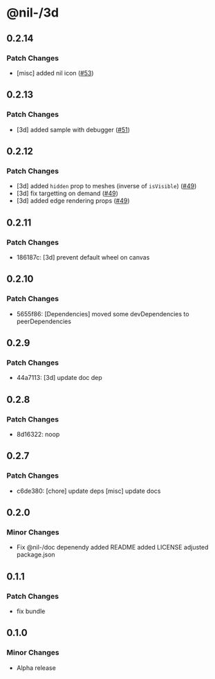 # @nil-/3d

## 0.2.14

### Patch Changes

-   [misc] added nil icon ([#53](https://github.com/njaldea/mono/pull/53))

## 0.2.13

### Patch Changes

-   [3d] added sample with debugger ([#51](https://github.com/njaldea/mono/pull/51))

## 0.2.12

### Patch Changes

-   [3d] added `hidden` prop to meshes (inverse of `isVisible`) ([#49](https://github.com/njaldea/mono/pull/49))
-   [3d] fix targetting on demand ([#49](https://github.com/njaldea/mono/pull/49))
-   [3d] added edge rendering props ([#49](https://github.com/njaldea/mono/pull/49))

## 0.2.11

### Patch Changes

-   186187c: [3d] prevent default wheel on canvas

## 0.2.10

### Patch Changes

-   5655f86: [Dependencies] moved some devDependencies to peerDependencies

## 0.2.9

### Patch Changes

-   44a7113: [3d] update doc dep

## 0.2.8

### Patch Changes

-   8d16322: noop

## 0.2.7

### Patch Changes

-   c6de380: [chore] update deps
    [misc] update docs

## 0.2.0

### Minor Changes

-   Fix @nil-/doc depenendy
    added README
    added LICENSE
    adjusted package.json

## 0.1.1

### Patch Changes

-   fix bundle

## 0.1.0

### Minor Changes

-   Alpha release
